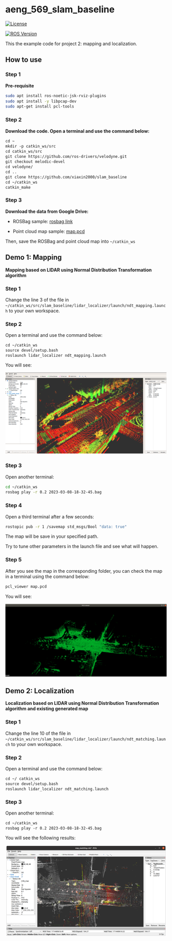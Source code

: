 # aeng_569_slam_baseline

[![License](https://img.shields.io/badge/license-MIT-green)](LICENSE)

[![ROS Version](https://img.shields.io/badge/ROS-Noetic-green)](https://wiki.ros.org/noetic)

This the example code for project 2: mapping and localization.

## How to use

### Step 1

**Pre-requisite**

```bash
sudo apt install ros-noetic-jsk-rviz-plugins
sudo apt install -y libpcap-dev 
sudo apt-get install pcl-tools
```

### Step 2

**Download the code. Open a terminal and use the command below:**

```
cd ~
mkdir -p catkin_ws/src
cd catkin_ws/src
git clone https://github.com/ros-drivers/velodyne.git
git checkout melodic-devel
cd velodyne/
cd ..
git clone https://github.com/xiaxin2000/slam_baseline
cd ~/catkin_ws
catkin_make
```

### Step 3

**Download the data from Google Drive:**

- ROSBag sample: [rosbag link](https://drive.google.com/file/d/1LYQiMRAl_39MFMlcwxHxtLVEe-fCAoZK/view?usp=sharing)

- Point cloud map sample: [map.pcd](https://drive.google.com/file/d/1YDWAhN4uz1tXbDw4xwanHIIWhBYTaNpI/view?usp=sharing)

Then, save the ROSBag and point cloud map into `~/catkin_ws`

## Demo 1: Mapping

 **Mapping based on LIDAR using Normal Distribution Transformation algorithm**

### Step 1

Change the line 3 of the file in `~/catkin_ws/src/slam_baseline/lidar_localizer/launch/ndt_mapping.launch` to your own workspace. 

### Step 2

Open a terminal and use the command below:

```
cd ~/catkin_ws
source devel/setup.bash
roslaunch lidar_localizer ndt_mapping.launch
```

You will see: 

![](./figs/loc1.png)

### Step 3

Open another terminal:

```bash
cd ~/catkin_ws
rosbag play -r 0.2 2023-03-08-18-32-45.bag
```

### Step 4

Open a third terminal after a few seconds:

```bash
rostopic pub -r 1 /savemap std_msgs/Bool "data: true"
```

The map will be save in your specified path. 

Try to tune other parameters in the launch file and see what will happen. 

### Step 5

After you see the map in the corresponding folder, you can check the map in a terminal using the command below:

```bash
pcl_viewer map.pcd
```

You will see: 

![](./figs/loc2.png)

## Demo 2: Localization 

**Localization based on LIDAR using Normal Distribution Transformation algorithm and existing generated map**

### Step 1

Change the line 10 of the file in `~/catkin_ws/src/slam_baseline/lidar_localizer/launch/ndt_matching.launch` to your own workspace. 

### Step 2

Open a terminal and use the command below:

```
cd ~/ catkin_ws
source devel/setup.bash
roslaunch lidar_localizer ndt_matching.launch
```

### Step 3

Open another terminal:

```
cd ~/catkin_ws
rosbag play -r 0.2 2023-03-08-18-32-45.bag
```

You will see the following results:

![](./figs/loc3.png)

